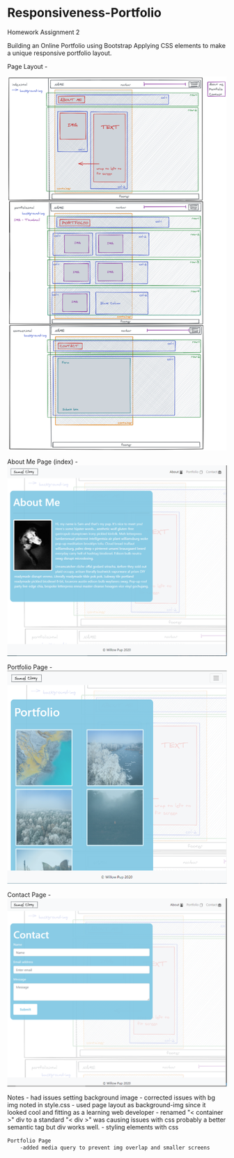 # Responsiveness-Portfolio
Homework Assignment 2

Building an Online Portfolio using Bootstrap 
Applying CSS elements to make a unique responsive portfolio layout. 


Page Layout - 

![Page Layout](images/PageLayout.png)

About Me Page (index) - 
![About Me](images/AboutMe.PNG)

Portfolio Page -
![Portfolio](images/PortfolioPage.PNG)

Contact Page -
![Contact](images/ContactPage.PNG)



Notes
    - had issues setting background image 
        -  corrected issues with bg img noted in style.css 
        - used page layout as background-img since it looked cool and fitting as a learning web developer
    - renamed "< container >" div to a standard "< div >" was causing issues with css
        probably a better semantic tag but div works well. 
    - styling elements with css 
   

    Portfolio Page 
        -added media query to prevent img overlap and smaller screens 


